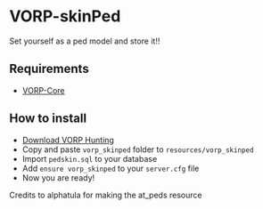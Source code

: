 # VORP-skinPed
Set yourself as a ped model and store it!!

## Requirements
- [VORP-Core](https://github.com/VORPCORE/VORP-Core/releases)

## How to install
* [Download VORP Hunting](https://github.com/VORPCORE/VORP-Hunting)
* Copy and paste ```vorp_skinped``` folder to ```resources/vorp_skinped```
* Import ```pedskin.sql``` to your database
* Add ```ensure vorp_skinped``` to your ```server.cfg``` file
* Now you are ready!

Credits to alphatula for making the at_peds resource